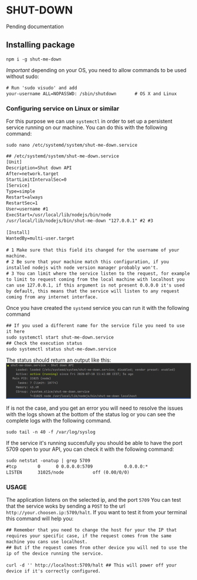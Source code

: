 # SHUT-DOWN

Pending documentation

## Installing package

```shell script
npm i -g shut-me-down
```

*Important* depending on your OS, you need to allow commands to be used without sudo:
```shell script
# Run 'sudo visudo' and add 
your-username ALL=NOPASSWD: /sbin/shutdown       # OS X and Linux 
```

### Configuring service on Linux or similar

For this purpose we can use `systemctl` in order to set up a persistent service running on our machine.
You can do this with the following command:
```shell script
sudo nano /etc/systemd/system/shut-me-down.service
```
```shell script
## /etc/systemd/system/shut-me-down.service
[Unit]
Description=Shut down API
After=network.target
StartLimitIntervalSec=0
[Service]
Type=simple
Restart=always
RestartSec=1
User=username #1
ExecStart=/usr/local/lib/nodejs/bin/node /usr/local/lib/nodejs/bin/shut-me-down "127.0.0.1" #2 #3

[Install]
WantedBy=multi-user.target

# 1 Make sure that this field its changed for the username of your machine.
# 2 Be sure that your machine match this configuration, if you installed nodejs with node version manager probably won't.
# 3 You can limit where the service listen to the request, for example to limit to request coming from the local machine with localhost you can use 127.0.0.1, if this argument is not present 0.0.0.0 it's used by default, this means that the service will listen to any request coming from any internet interface.
```

Once you have created the `systemd` service you can run it with the following command
```shell script
## If you used a different name for the service file you need to use it here
sudo systemctl start shut-me-down.service
## Check the execution status
sudo systemctl status shut-me-down.service
```
The status should return an output like this:
![Status image](./img/service_status.png)

If is not the case, and you get an error you will need to resolve the issues with the logs shown at the bottom of the status log or you can see the complete logs with the following command.
```shell script
sudo tail -n 40 -f /var/log/syslog 
```

If the service it's running succesfully you should be able to have the port 5709 open to your API, you can check it with the following command:
```shell script
sudo netstat -onatup | grep 5709
#tcp        0      0 0.0.0.0:5709            0.0.0.0:*               LISTEN      31025/node           off (0.00/0/0)
```

### USAGE
The application listens on the selected ip, and the port `5709`
You can test that the service woks by sending a `POST` to the url `http://your.choosen.ip:5709/halt`. If you want to test it from your terminal this command will help you:
```shell script
## Remember that you need to change the host for your the IP that requires your specific case, if the request comes from the same machine you cans use localhost.
## But if the request comes from other device you will ned to use the ip of the device running the service.

curl -d '' http://localhost:5709/halt ## This will power off your device if it's correctly configured.
```
